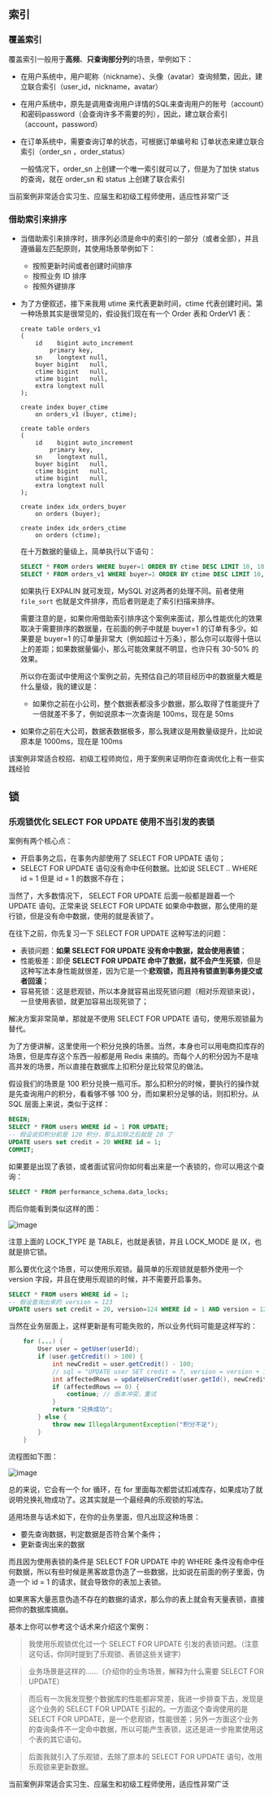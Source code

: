 ## 索引

### 覆盖索引

覆盖索引一般用于**高频**、**只查询部分列**的场景，举例如下：

- 在用户系统中，用户昵称（nickname）、头像（avatar）查询频繁，因此，建立联合索引（user_id，nickname，avatar）

- 在用户系统中，原先是调用查询用户详情的SQL来查询用户的账号（account）和密码password（会查询许多不需要的列），因此，建立联合索引（account，password）

- 在订单系统中，需要查询订单的状态，可根据订单编号和 订单状态来建立联合索引（order_sn ，order_status）

  一般情况下，order_sn 上创建一个唯一索引就可以了，但是为了加快 status 的查询，就在 order_sn 和 status 上创建了联合索引

当前案例非常适合实习生、应届生和初级工程师使用，适应性非常广泛

###  借助索引来排序

- 当借助索引来排序时，排序列必须是命中的索引的一部分（或者全部），并且遵循最左匹配原则，其使用场景举例如下：

  - 按照更新时间或者创建时间排序
  - 按照业务 ID 排序
  - 按照外键排序

- 为了方便叙述，接下来我用 utime 来代表更新时间，ctime 代表创建时间。第一种场景其实是很常见的，假设我们现在有一个 Order 表和 OrderV1 表：

  ```
  create table orders_v1
  (
      id    bigint auto_increment
          primary key,
      sn    longtext null,
      buyer bigint   null,
      ctime bigint   null,
      utime bigint   null,
      extra longtext null
  );
  
  create index buyer_ctime
      on orders_v1 (buyer, ctime);
  
  create table orders
  (
      id    bigint auto_increment
          primary key,
      sn    longtext null,
      buyer bigint   null,
      ctime bigint   null,
      utime bigint   null,
      extra longtext null
  );
  
  create index idx_orders_buyer
      on orders (buyer);
  
  create index idx_orders_ctime
      on orders (ctime);
  ```

  

  在十万数据的量级上，简单执行以下语句：

  ```sql
  SELECT * FROM orders WHERE buyer=1 ORDER BY ctime DESC LIMIT 10, 10;
  SELECT * FROM orders_v1 WHERE buyer=1 ORDER BY ctime DESC LIMIT 10, 10;
  ```

  如果执行 EXPALIN 就可发现，MySQL 对这两者的处理不同。前者使用`file_sort` 也就是文件排序，而后者则是走了索引扫描来排序。

  需要注意的是，如果你用借助索引排序这个案例来面试，那么性能优化的效果取决于需要排序的数据量，在前面的例子中就是 buyer=1 的订单有多少。如果要是 buyer=1 的订单量非常大（例如超过十万条），那么你可以取得十倍以上的差距；如果数据量偏小，那么可能效果就不明显，也许只有 30-50% 的效果。

  所以你在面试中使用这个案例之前，先预估自己的项目经历中的数据量大概是什么量级，我的建议是：

  - 如果你之前在小公司，整个数据表都没多少数据，那么取得了性能提升了一倍就差不多了，例如说原本一次查询是 100ms，现在是 50ms
- 如果你之前在大公司，数据表数据极多，那么我建议是用数量级提升，比如说原本是 1000ms，现在是 100ms

该案例非常适合校招、初级工程师岗位，用于案例来证明你在查询优化上有一些实践经验

## 锁

### 乐观锁优化 SELECT FOR UPDATE 使用不当引发的表锁


案例有两个核心点：

- 开启事务之后，在事务内部使用了 SELECT FOR UPDATE 语句；
- SELECT FOR UPDATE 语句没有命中任何数据。比如说 SELECT .. WHERE id = 1 但是 id = 1 的数据不存在；

当然了，大多数情况下， SELECT FOR UPDATE 后面一般都是跟着一个 UPDATE 语句。正常来说 SELECT FOR UPDATE 如果命中数据，那么使用的是行锁，但是没有命中数据，使用的就是表锁了。

在往下之前，你先复习一下 SELECT FOR UPDATE 这种写法的问题：

- 表锁问题：**如果 SELECT FOR UPDATE 没有命中数据，就会使用表锁**；
- 性能极差：即便 **SELECT FOR UPDATE 命中了数据，就不会产生死锁**，但是这种写法本身性能就很差，因为它是一个**悲观锁，而且持有锁直到事务提交或者回滚**；
- 容易死锁：这是悲观锁，所以本身就容易出现死锁问题（相对乐观锁来说），一旦使用表锁，就更加容易出现死锁了；

解决方案非常简单，那就是不使用 SELECT FOR UPDATE 语句，使用乐观锁最为替代。

为了方便讲解，这里使用一个积分兑换的场景。当然，本身也可以用电商扣库存的场景，但是库存这个东西一般都是用 Redis 来搞的。而每个人的积分因为不是啥高并发的场景，所以直接在数据库上扣积分是比较常见的做法。

假设我们的场景是 100 积分兑换一瓶可乐。那么扣积分的时候，要执行的操作就是先查询用户的积分，看看够不够 100 分，而如果积分足够的话，则扣积分。从 SQL 层面上来说，类似于这样：

```sql
BEGIN;
SELECT * FROM users WHERE id = 1 FOR UPDATE;
-- 假设说扣积分前是 120 积分，那么扣除之后就是 20 了
UPDATE users set credit = 20 WHERE id = 1;
COMMIT;
```

如果要是出现了表锁，或者面试官问你如何看出来是一个表锁的，你可以用这个查询：

```sql
SELECT * FROM performance_schema.data_locks;
```

而后你能看到类似这样的图：

![image](https://github.com/user-attachments/assets/940abe7a-4006-4cab-8616-7aaa9a90577a)


注意上面的 LOCK_TYPE 是 TABLE，也就是表锁，并且 LOCK_MODE 是 IX，也就是排它锁。

那么要优化这个场景，可以使用乐观锁。最简单的乐观锁就是额外使用一个 version 字段，并且在使用乐观锁的时候，并不需要开启事务。

```SQL
SELECT * FROM users WHERE id = 1;
-- 假设查询出来的 version = 123 
UPDATE users set credit = 20, version=124 WHERE id = 1 AND version = 123;
```



当然在业务层面上，这样更新是有可能失败的，所以业务代码可能是这样写的：

```java
    for (...) {
        User user = getUser(userId);
        if (user.getCredit() > 100) {
            int newCredit = user.getCredit() - 100;
            // sql = "UPDATE user SET credit = ?, version = version + 1 WHERE id = ? AND version = ?";
            int affectedRows = updateUserCredit(user.getId(), newCredit, user.getVersion());
            if (affectedRows == 0) {
                continue; // 版本冲突，重试
            }
            return "兑换成功";
        } else {
            throw new IllegalArgumentException("积分不足");
        }
    }
```



流程图如下图：

![image](https://github.com/user-attachments/assets/7ac7a6c7-a049-46e7-8d1c-b2e9292b03c3)


总的来说，它会有一个 for 循环，在 for 里面每次都尝试扣减库存，如果成功了就说明兑换礼物成功了。这其实就是一个最经典的乐观锁的写法。

适用场景与话术如下，在你的业务里面，但凡出现这种场景：

- 要先查询数据，判定数据是否符合某个条件；
- 更新查询出来的数据

而且因为使用表锁的条件是 SELECT FOR UPDATE 中的 WHERE 条件没有命中任何数据，所以有些时候是黑客故意伪造了一些数据，比如说在前面的例子里面，伪造一个 id = 1 的请求，就会导致你的表加上表锁。

如果黑客大量恶意伪造不存在的数据的请求，那么你的表上就会有天量表锁，直接把你的数据库搞崩。

基本上你可以参考这个话术来介绍这个案例：

> 我使用乐观锁优化过一个 SELECT FOR UPDATE 引发的表锁问题。（注意这句话，你同时提到了乐观锁、表锁这些关键字）

> 业务场景是这样的……（介绍你的业务场景，解释为什么需要 SELECT FOR UPDATE）

> 而后有一次我发现整个数据库的性能都非常差，我进一步排查下去，发现是这个业务的 SELECT FOR UPDATE 引起的。一方面这个查询使用的是 SELECT FOR UPDATE，是一个悲观锁，性能很差；另外一方面这个业务的查询条件不一定命中数据，所以可能产生表锁，这还是进一步拖累使用这个表的其它语句。

> 后面我就引入了乐观锁，去除了原本的 SELECT FOR UPDATE 语句，改用乐观锁来更新数据。

当前案例非常适合实习生、应届生和初级工程师使用，适应性非常广泛





